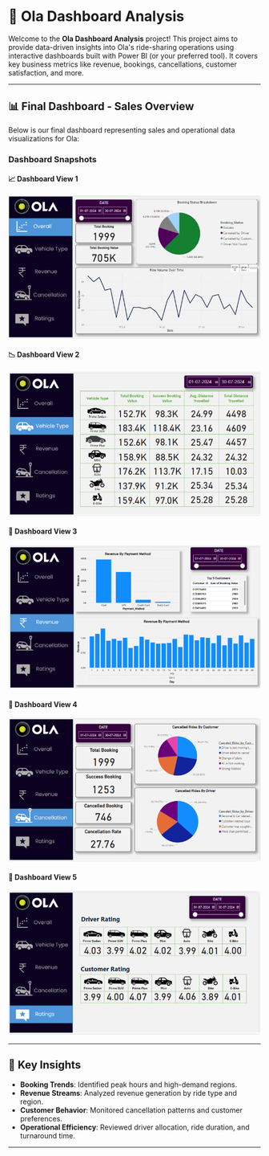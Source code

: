 # 🚖 Ola Dashboard Analysis

Welcome to the **Ola Dashboard Analysis** project! This project aims to provide data-driven insights into Ola's ride-sharing operations using interactive dashboards built with Power BI (or your preferred tool). It covers key business metrics like revenue, bookings, cancellations, customer satisfaction, and more.

---

## 📊 Final Dashboard - Sales Overview

Below is our final dashboard representing sales and operational data visualizations for Ola:

### Dashboard Snapshots

#### 📈 Dashboard View 1
![Sales Dashboard 1](img/image-1.png)

#### 📉 Dashboard View 2
![Sales Dashboard 2](img/image-2.png)

#### 🚕 Dashboard View 3
![Sales Dashboard 3](img/image-3.png)

#### 🧾 Dashboard View 4
![Sales Dashboard 4](img/image-4.png)

#### 📌 Dashboard View 5
![Sales Dashboard 5](img/image-5.png)

---

## 🧠 Key Insights

- **Booking Trends**: Identified peak hours and high-demand regions.
- **Revenue Streams**: Analyzed revenue generation by ride type and region.
- **Customer Behavior**: Monitored cancellation patterns and customer preferences.
- **Operational Efficiency**: Reviewed driver allocation, ride duration, and turnaround time.

---
<!-- 
## 📁 Project Structure
 -->
